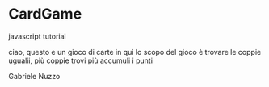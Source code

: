 # CardGame
javascript tutorial 

ciao, questo e un gioco di carte in qui lo scopo del gioco è trovare le coppie ugualii, più coppie trovi più accumuli i punti 


Gabriele Nuzzo
